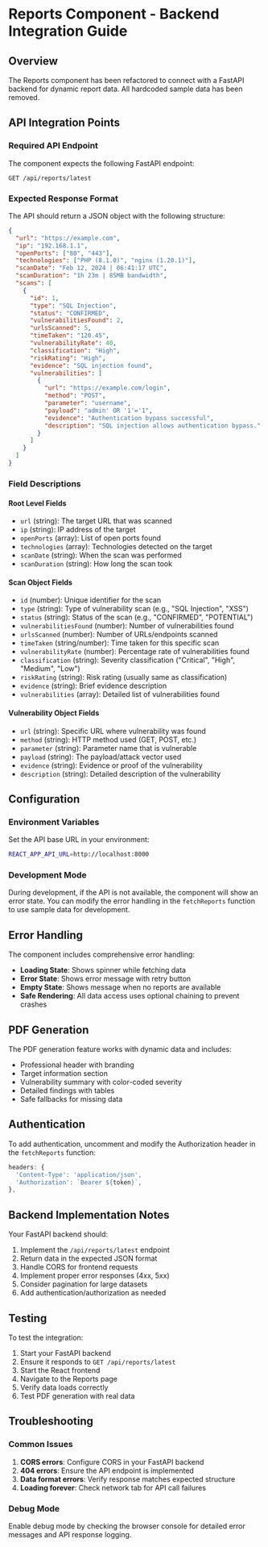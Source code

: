 # Reports Component - Backend Integration Guide

## Overview

The Reports component has been refactored to connect with a FastAPI backend for dynamic report data. All hardcoded sample data has been removed.

## API Integration Points

### Required API Endpoint

The component expects the following FastAPI endpoint:

```
GET /api/reports/latest
```

### Expected Response Format

The API should return a JSON object with the following structure:

```json
{
  "url": "https://example.com",
  "ip": "192.168.1.1",
  "openPorts": ["80", "443"],
  "technologies": ["PHP (8.1.0)", "nginx (1.20.1)"],
  "scanDate": "Feb 12, 2024 | 06:41:17 UTC",
  "scanDuration": "1h 23m | 85MB bandwidth",
  "scans": [
    {
      "id": 1,
      "type": "SQL Injection",
      "status": "CONFIRMED",
      "vulnerabilitiesFound": 2,
      "urlsScanned": 5,
      "timeTaken": "120.45",
      "vulnerabilityRate": 40,
      "classification": "High",
      "riskRating": "High",
      "evidence": "SQL injection found",
      "vulnerabilities": [
        {
          "url": "https://example.com/login",
          "method": "POST",
          "parameter": "username",
          "payload": "admin' OR '1'='1",
          "evidence": "Authentication bypass successful",
          "description": "SQL injection allows authentication bypass."
        }
      ]
    }
  ]
}
```

### Field Descriptions

#### Root Level Fields

- `url` (string): The target URL that was scanned
- `ip` (string): IP address of the target
- `openPorts` (array): List of open ports found
- `technologies` (array): Technologies detected on the target
- `scanDate` (string): When the scan was performed
- `scanDuration` (string): How long the scan took

#### Scan Object Fields

- `id` (number): Unique identifier for the scan
- `type` (string): Type of vulnerability scan (e.g., "SQL Injection", "XSS")
- `status` (string): Status of the scan (e.g., "CONFIRMED", "POTENTIAL")
- `vulnerabilitiesFound` (number): Number of vulnerabilities found
- `urlsScanned` (number): Number of URLs/endpoints scanned
- `timeTaken` (string/number): Time taken for this specific scan
- `vulnerabilityRate` (number): Percentage rate of vulnerabilities found
- `classification` (string): Severity classification ("Critical", "High", "Medium", "Low")
- `riskRating` (string): Risk rating (usually same as classification)
- `evidence` (string): Brief evidence description
- `vulnerabilities` (array): Detailed list of vulnerabilities found

#### Vulnerability Object Fields

- `url` (string): Specific URL where vulnerability was found
- `method` (string): HTTP method used (GET, POST, etc.)
- `parameter` (string): Parameter name that is vulnerable
- `payload` (string): The payload/attack vector used
- `evidence` (string): Evidence or proof of the vulnerability
- `description` (string): Detailed description of the vulnerability

## Configuration

### Environment Variables

Set the API base URL in your environment:

```bash
REACT_APP_API_URL=http://localhost:8000
```

### Development Mode

During development, if the API is not available, the component will show an error state. You can modify the error handling in the `fetchReports` function to use sample data for development.

## Error Handling

The component includes comprehensive error handling:

- **Loading State**: Shows spinner while fetching data
- **Error State**: Shows error message with retry button
- **Empty State**: Shows message when no reports are available
- **Safe Rendering**: All data access uses optional chaining to prevent crashes

## PDF Generation

The PDF generation feature works with dynamic data and includes:

- Professional header with branding
- Target information section
- Vulnerability summary with color-coded severity
- Detailed findings with tables
- Safe fallbacks for missing data

## Authentication

To add authentication, uncomment and modify the Authorization header in the `fetchReports` function:

```javascript
headers: {
  'Content-Type': 'application/json',
  'Authorization': `Bearer ${token}`,
},
```

## Backend Implementation Notes

Your FastAPI backend should:

1. Implement the `/api/reports/latest` endpoint
2. Return data in the expected JSON format
3. Handle CORS for frontend requests
4. Implement proper error responses (4xx, 5xx)
5. Consider pagination for large datasets
6. Add authentication/authorization as needed

## Testing

To test the integration:

1. Start your FastAPI backend
2. Ensure it responds to `GET /api/reports/latest`
3. Start the React frontend
4. Navigate to the Reports page
5. Verify data loads correctly
6. Test PDF generation with real data

## Troubleshooting

### Common Issues

1. **CORS errors**: Configure CORS in your FastAPI backend
2. **404 errors**: Ensure the API endpoint is implemented
3. **Data format errors**: Verify response matches expected structure
4. **Loading forever**: Check network tab for API call failures

### Debug Mode

Enable debug mode by checking the browser console for detailed error messages and API response logging.
